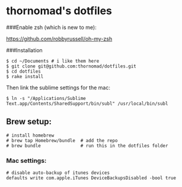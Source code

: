 # thornomad's dotfiles

###Enable zsh (which is new to me):

<https://github.com/robbyrussell/oh-my-zsh>

###Installation

    $ cd ~/Documents # i like them here
    $ git clone git@github.com:thornomad/dotfiles.git
    $ cd dotfiles
    $ rake install

Then link the sublime settings for the mac:

    $ ln -s "/Applications/Sublime Text.app/Contents/SharedSupport/bin/subl" /usr/local/bin/subl

Brew setup:
-----------

    # install homebrew
    # brew tap Homebrew/bundle  # add the repo
    # brew bundle               # run this in the dotfiles folder



### Mac settings:

    # disable auto-backup of itunes devices
    defaults write com.apple.iTunes DeviceBackupsDisabled -bool true
